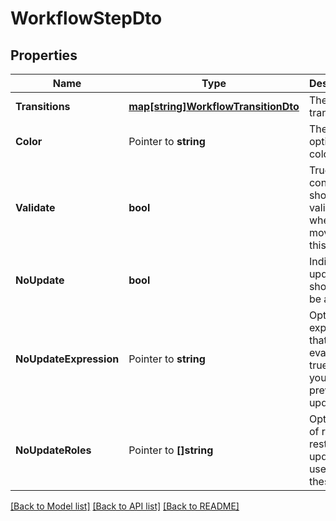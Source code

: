# WorkflowStepDto

## Properties

Name | Type | Description | Notes
------------ | ------------- | ------------- | -------------
**Transitions** | [**map[string]WorkflowTransitionDto**](WorkflowTransitionDto.md) | The transitions. | 
**Color** | Pointer to **string** | The optional color. | [optional] 
**Validate** | **bool** | True if the content should be validated when moving to this step. | [optional] 
**NoUpdate** | **bool** | Indicates if updates should not be allowed. | [optional] 
**NoUpdateExpression** | Pointer to **string** | Optional expression that must evaluate to true when you want to prevent updates. | [optional] 
**NoUpdateRoles** | Pointer to **[]string** | Optional list of roles to restrict the updates for users with these roles. | [optional] 

[[Back to Model list]](../README.md#documentation-for-models) [[Back to API list]](../README.md#documentation-for-api-endpoints) [[Back to README]](../README.md)


